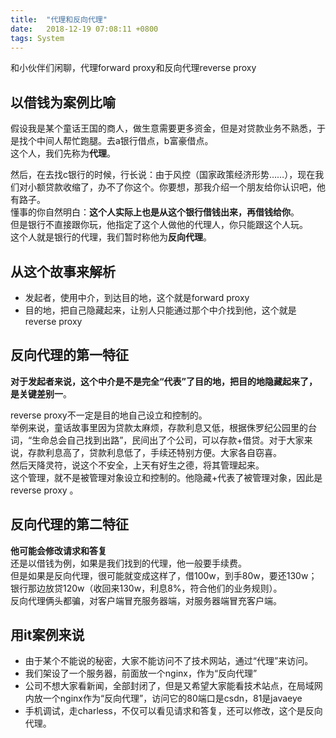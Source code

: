 ```yaml
---
title:  "代理和反向代理"
date:   2018-12-19 07:08:11 +0800
tags: System
---
```


和小伙伴们闲聊，代理forward proxy和反向代理reverse proxy

## 以借钱为案例比喻 
假设我是某个童话王国的商人，做生意需要更多资金，但是对贷款业务不熟悉，于是找个中间人帮忙跑腿。去a银行借点，b富豪借点。  
这个人，我们先称为**代理**。

然后，在去找c银行的时候，行长说：由于风控（国家政策经济形势……），现在我们对小额贷款收缩了，办不了你这个。你要想，那我介绍一个朋友给你认识吧，他有路子。  
懂事的你自然明白：**这个人实际上也是从这个银行借钱出来，再借钱给你**。  
但是银行不直接跟你玩，他指定了这个人做他的代理人，你只能跟这个人玩。  
这个人就是银行的代理，我们暂时称他为**反向代理**。

## 从这个故事来解析
+ 发起者，使用中介，到达目的地，这个就是forward proxy
+ 目的地，把自己隐藏起来，让别人只能通过那个中介找到他，这个就是reverse proxy

## 反向代理的第一特征
**对于发起者来说，这个中介是不是完全“代表”了目的地，把目的地隐藏起来了，是关键差别一**。

reverse proxy不一定是目的地自己设立和控制的。     
举例来说，童话故事里因为贷款太麻烦，存款利息又低，根据侏罗纪公园里的台词，“生命总会自己找到出路”，民间出了个公司，可以存款+借贷。对于大家来说，存款利息高了，贷款利息低了，手续还特别方便。大家各自窃喜。  
然后天降灵符，说这个不安全，上天有好生之德，将其管理起来。  
这个管理，就不是被管理对象设立和控制的。他隐藏+代表了被管理对象，因此是reverse proxy 。

## 反向代理的第二特征
**他可能会修改请求和答复**  
还是以借钱为例，如果是我们找到的代理，他一般要手续费。  
但是如果是反向代理，很可能就变成这样了，借100w，到手80w，要还130w；银行那边放贷120w（收回来130w，利息8%，符合他们的业务规则）。  
反向代理俩头都骗，对客户端冒充服务器端，对服务器端冒充客户端。

## 用it案例来说
+ 由于某个不能说的秘密，大家不能访问不了技术网站，通过“代理”来访问。
+ 我们架设了一个服务器，前面放一个nginx，作为“反向代理”
+ 公司不想大家看新闻，全部封闭了，但是又希望大家能看技术站点，在局域网内放一个nginx作为“反向代理”，访问它的80端口是csdn，81是javaeye
+ 手机调试，走charless，不仅可以看见请求和答复，还可以修改，这个是反向代理。